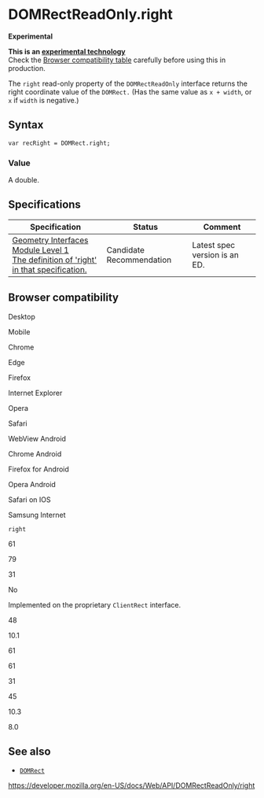 # DOMRectReadOnly.right

**Experimental**

**This is an [experimental technology](https://developer.mozilla.org/en-US/docs/MDN/Guidelines/Conventions_definitions#experimental)**  
Check the [Browser compatibility table](#browser_compatibility) carefully before using this in production.

The `right` read-only property of the `DOMRectReadOnly` interface returns the right coordinate value of the `DOMRect.` (Has the same value as `x + width`, or `x` if `width` is negative.)

## Syntax

    var recRight = DOMRect.right;

### Value

A double.

## Specifications

<table><thead><tr class="header"><th>Specification</th><th>Status</th><th>Comment</th></tr></thead><tbody><tr class="odd"><td><a href="https://drafts.fxtf.org/geometry/#dom-domrectreadonly-right">Geometry Interfaces Module Level 1<br />
<span class="small">The definition of 'right' in that specification.</span></a></td><td><span class="spec-cr">Candidate Recommendation</span></td><td>Latest spec version is an ED.</td></tr></tbody></table>

## Browser compatibility

Desktop

Mobile

Chrome

Edge

Firefox

Internet Explorer

Opera

Safari

WebView Android

Chrome Android

Firefox for Android

Opera Android

Safari on IOS

Samsung Internet

`right`

61

79

31

No

Implemented on the proprietary `ClientRect` interface.

48

10.1

61

61

31

45

10.3

8.0

## See also

- [`DOMRect`](../domrect)

<a href="https://developer.mozilla.org/en-US/docs/Web/API/DOMRectReadOnly/right" class="_attribution-link">https://developer.mozilla.org/en-US/docs/Web/API/DOMRectReadOnly/right</a>
